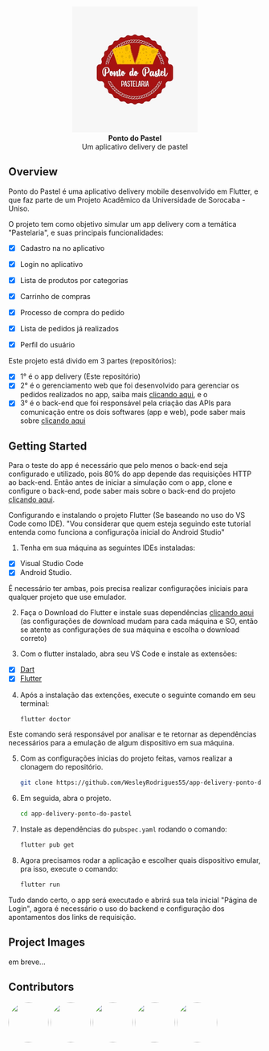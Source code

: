 <div align="center">
    <img src="img/logo-pastel-fundo-branco.jpg?raw=true" alt="Logo" width="250" height="250" />
    <br>
    <b>Ponto do Pastel</b>
    <br>
    <span>Um aplicativo delivery de pastel</span>
</div>


## Overview

Ponto do Pastel é uma aplicativo delivery mobile desenvolvido em Flutter, e que faz parte de um Projeto Acadêmico da Universidade de Sorocaba  - Uniso.

O projeto tem como objetivo simular um app delivery com a temática "Pastelaria", e suas principais funcionalidades: 
- [x] Cadastro na no aplicativo
- [x] Login no aplicativo
- [x] Lista de produtos por categorias
- [x] Carrinho de compras
- [x] Processo de compra do pedido
- [x] Lista de pedidos já realizados
- [x] Perfil do usuário


Este projeto está divido em 3 partes (repositórios):
- [x] 1° é o app delivery (Este repositório)
- [x] 2° é o gerenciamento web que foi desenvolvido para gerenciar os pedidos realizados no app, saiba mais [clicando aqui](https://github.com/WesleyRodrigues55/web-management-system-ponto-do-pastel), e o
- [x] 3° é o back-end que foi responsável pela criação das APIs para comunicação entre os dois softwares (app e web), pode saber mais sobre [clicando aqui](https://github.com/WesleyRodrigues55/backend-delivery-ponto-do-pastel)

## Getting Started

Para o teste do app é necessário que pelo menos o back-end seja configurado e utilizado, pois 80% do app depende das requisições HTTP ao back-end. Então antes de iniciar a simulação com o app, clone e configure o back-end, pode saber mais sobre o back-end do projeto [clicando aqui](https://github.com/WesleyRodrigues55/backend-delivery-ponto-do-pastel).

Configurando e instalando o projeto Flutter (Se baseando no uso do VS Code como IDE).
"Vou considerar que quem esteja seguindo este tutorial entenda como funciona a configuraçõa inicial do Android Studio"

1. Tenha em sua máquina as seguintes IDEs instaladas:
- [x] Visual Studio Code
- [x] Android Studio.

É necessário ter ambas, pois precisa realizar configurações iniciais para qualquer projeto que use emulador.

2. Faça o Download do Flutter e instale suas dependências [clicando aqui](https://docs.flutter.dev/get-started/install) (as configurações de download mudam para cada máquina e SO, então se atente as configurações de sua máquina e escolha o download correto)

3. Com o flutter instalado, abra seu VS Code e instale as extensões:
- [x] [Dart](https://marketplace.visualstudio.com/items?itemName=Dart-Code.dart-code)
- [x] [Flutter](https://marketplace.visualstudio.com/items?itemName=Dart-Code.dart-code)

4. Após a instalação das extenções, execute o seguinte comando em seu terminal:

    ```sh
    flutter doctor
    ```
Este comando será responsável por analisar e te retornar as dependências necessários para a emulação de algum dispositivo em sua máquina.

5. Com as configurações inicias do projeto feitas, vamos realizar a clonagem do repositório.
    ```sh
    git clone https://github.com/WesleyRodrigues55/app-delivery-ponto-do-pastel.git
    ```

6. Em seguida, abra o projeto.
    ```sh
    cd app-delivery-ponto-do-pastel
    ```

7. Instale as dependências do `pubspec.yaml` rodando o comando:
    ```sh
    flutter pub get
    ```

8. Agora precisamos rodar a aplicação e escolher quais dispositivo emular, pra isso, execute o comando:
    ```sh
    flutter run
    ```

Tudo dando certo, o app será executado e abrirá sua tela inicial "Página de Login", agora é necessário o uso do backend e configuração dos apontamentos dos links de requisição.

## Project Images

em breve...


## Contributors

[<img src="https://avatars.githubusercontent.com/u/74609771?v=4" width="80" height="80" style="border-radius: 100%">](https://github.com/WesleyRodrigues55)
[<img src="https://avatars.githubusercontent.com/u/116026829?v=4" width="80" height="80" style="border-radius: 100%">](https://github.com/Encattani)
[<img src="https://avatars.githubusercontent.com/u/101207959?v=4" width="80" height="80" style="border-radius: 100%">](https://github.com/marilialloureiro)
[<img src="https://avatars.githubusercontent.com/u/134734144?v=4" width="80" height="80" style="border-radius: 100%">](https://github.com/joaooliveira376)
[<img src="https://avatars.githubusercontent.com/u/100249233?v=4" width="80" height="80" style="border-radius: 100%">](https://github.com/lucassuzuki)